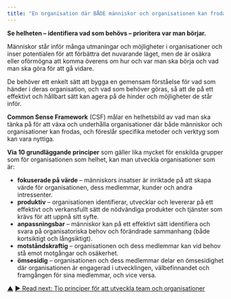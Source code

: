```yaml
---
title: "En organisation där BÅDE människor och organisationen kan frodas"
---
```




**Se helheten – identifiera vad som behövs – prioritera var man börjar.**

Människor står inför många utmaningar och möjligheter i organisationer och inser potentialen för att förbättra det nuvarande läget, men de är osäkra eller oförmögna att komma överens om hur och var man ska börja och vad man ska göra för att gå vidare.

De behöver ett enkelt sätt att bygga en gemensam förståelse för vad som händer i deras organisation, och vad som behöver göras, så att de på ett effektivt och hållbart sätt kan agera på de hinder och möjligheter de står inför.

**Common Sense Framework** (CSF) målar en helhetsbild av vad man ska tänka på för att växa och underhålla organisationer där både människor och organisationer kan frodas, och föreslår specifika metoder och verktyg som kan vara nyttiga.

**Via 10 grundläggande principer** som gäller lika mycket för enskilda grupper som för organisationen som helhet, kan man utveckla organisationer som är:

-   **fokuserade på värde** – människors insatser är inriktade på att skapa värde för organisationen, dess medlemmar, kunder och andra intressenter.
-   **produktiv** – organisationen identifierar, utvecklar och levererar på ett effektivt och verkansfullt sätt de nödvändiga produkter och tjänster som krävs för att uppnå sitt syfte.
-   **anpassningsbar** – människor kan på ett effektivt sätt identifiera och svara på organisatoriska behov och förändrade sammanhang (både kortsiktigt och långsiktigt).
-   **motståndskraftig** – organisationen och dess medlemmar kan vid behov stå emot motgångar och osäkerhet.
-   **ömsesidig** – organisationen och dess medlemmar delar en ömsesidighet där organisationen är engagerad i utvecklingen, välbefinnandet och framgången för sina medlemmar, och vice versa.


<div class="bottom-nav">
<a href="csf.html" title="Up: A Common Sense Framework for Organizations and Teams">▲</a> <a href="ten-principles.html" title="Read next: Tio principer för att utveckla team och organisationer">▶ Read next: Tio principer för att utveckla team och organisationer</a>
</div>


<script type="text/javascript">
Mousetrap.bind('g n', function() {
    window.location.href = 'ten-principles.html';
    return false;
});
</script>


